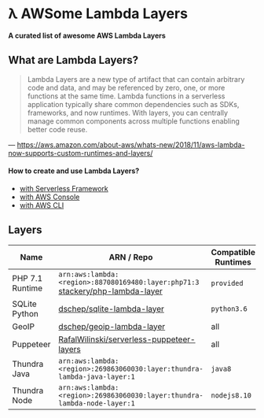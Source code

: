# λ AWSome Lambda Layers

**A curated list of awesome AWS Lambda Layers** 

## What are Lambda Layers?

> Lambda Layers are a new type of artifact that can contain arbitrary code and data, and may be referenced by zero, one, or more functions at the same time. Lambda functions in a serverless application typically share common dependencies such as SDKs, frameworks, and now runtimes. With layers, you can centrally manage common components across multiple functions enabling better code reuse.

— https://aws.amazon.com/about-aws/whats-new/2018/11/aws-lambda-now-supports-custom-runtimes-and-layers/

#### How to create and use Lambda Layers?

* [with Serverless Framework](https://serverless.com/blog/publish-aws-lambda-layers-serverless-framework/)
* [with AWS Console](https://aws.amazon.com/blogs/aws/new-for-aws-lambda-use-any-programming-language-and-share-common-components/)
* [with AWS CLI](https://docs.aws.amazon.com/lambda/latest/dg/configuration-layers.html)

## Layers

| Name | ARN / Repo | Compatible Runtimes |
|------|------------|---------------------|
| PHP 7.1 Runtime | `arn:aws:lambda:<region>:887080169480:layer:php71:3`<br>[stackery/php-lambda-layer](https://github.com/stackery/php-lambda-layer) | `provided` |
| SQLite Python | [dschep/sqlite-lambda-layer](https://github.com/dschep/sqlite-lambda-layer) | `python3.6` | 
| GeoIP | [dschep/geoip-lambda-layer](https://github.com/dschep/geoip-lambda-layer) | all |
| Puppeteer | [RafalWilinski/serverless-puppeteer-layers](https://github.com/RafalWilinski/serverless-puppeteer-layers) | all |
| Thundra Java | `arn:aws:lambda:<region>:269863060030:layer:thundra-lambda-java-layer:1` | `java8`
| Thundra Node | `arn:aws:lambda:<region>:269863060030:layer:thundra-lambda-node-layer:1` | `nodejs8.10`